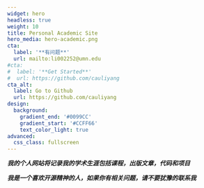 ```yaml
---
widget: hero
headless: true
weight: 10
title: Personal Academic Site
hero_media: hero-academic.png
cta:
  label: '**有问题**' 
  url: mailto:li002252@umn.edu
#cta:
#  label: '**Get Started**'
#  url: https://github.com/cauliyang
cta_alt:
  label: Go to Github
  url: https://github.com/cauliyang
design:
  background:
    gradient_end: '#0099CC'
    gradient_start: '#CCFF66'
    text_color_light: true
advanced:
  css_class: fullscreen
---
```


***我的个人网站将记录我的学术生涯包括课程，出版文章，代码和项目***

***我是一个喜欢开源精神的人，如果你有相关问题，请不要犹豫的联系我***
